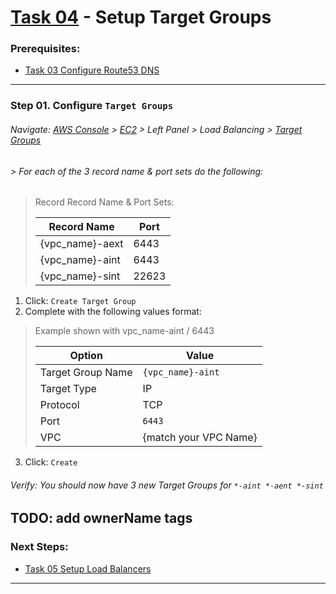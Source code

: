 # [Task 04](../tasks/target-groups/) - Setup Target Groups
### Prerequisites:
  + [Task 03 Configure Route53 DNS]
--------------------------------------------------------------------------------
### Step 01\. Configure `Target Groups`
###### Navigate: [AWS Console] > [EC2] > Left Panel > Load Balancing > [Target Groups]
######  > For each of the 3 record name & port sets do the following:
> Record Record Name & Port Sets:
>    
>   | Record Name     | Port  |
>   |-----------------|-------|
>   | {vpc_name}-aext |  6443 |
>   | {vpc_name}-aint |  6443 |
>   | {vpc_name}-sint | 22623 |
>

  1. Click: `Create Target Group`
  2. Complete with the following values format:
> Example shown with vpc_name-aint / 6443
>    
>   | Option            | Value                 |
>   |-------------------|-----------------------|
>   | Target Group Name | `{vpc_name}-aint`     |
>   | Target Type       | IP                    |
>   | Protocol          | TCP                   |
>   | Port              | `6443`                |
>   | VPC               | {match your VPC Name} |
>

  3. Click: `Create`
###### Verify: You should now have 3 new Target Groups for ` *-aint *-aent *-sint `
TODO: add ownerName tags    
---------------------------------------------------------------------------------
### Next Steps:
  + [Task 05 Setup Load Balancers]
--------------------------------------------------------------------------------
[Task 03 Configure Route53 DNS]:../manual/03_Route53DNS.md
[Task 05 Setup Load Balancers]:../manual/05_LoadBalancers.md
[EC2]:https://console.amazonaws-us-gov.com/ec2/home
[AWS Console]:https://console.amazonaws-us-gov.com/console/home
[Target Groups]:https://console.amazonaws-us-gov.com/ec2/home#TargetGroups
[Load Balancers]:https://console.amazonaws-us-gov.com/ec2/v2/home#LoadBalancers
